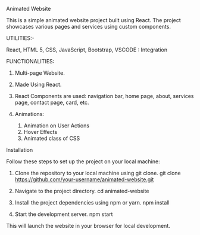 Animated Website

This is a simple animated website project built using React. The project showcases various pages and services using custom components.


UTILITIES:-

React,
HTML 5,
CSS,
JavaScript,
Bootstrap,
VSCODE : Integration


FUNCTIONALITIES:

1. Multi-page Website.

2. Made Using React.

3. React Components are used: navigation bar, home page, about, services page, contact page, card, etc.

4. Animations:
      1. Animation on User Actions
      2. Hover Effects
      3. Animated class of CSS


Installation

Follow these steps to set up the project on your local machine:


1. Clone the repository to your local machine using git clone.
   git clone https://github.com/your-username/animated-website.git


2. Navigate to the project directory.
   cd animated-website


3. Install the project dependencies using npm or yarn.
   npm install


4. Start the development server.
   npm start

This will launch the website in your browser for local development.
